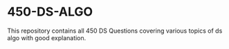 # 450-DS-ALGO
This repository contains all 450 DS Questions covering various topics of ds algo with good explanation.
